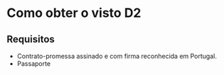 # Como obter o visto D2

## Requisitos

- Contrato-promessa assinado e com firma reconhecida em Portugal.
- Passaporte
